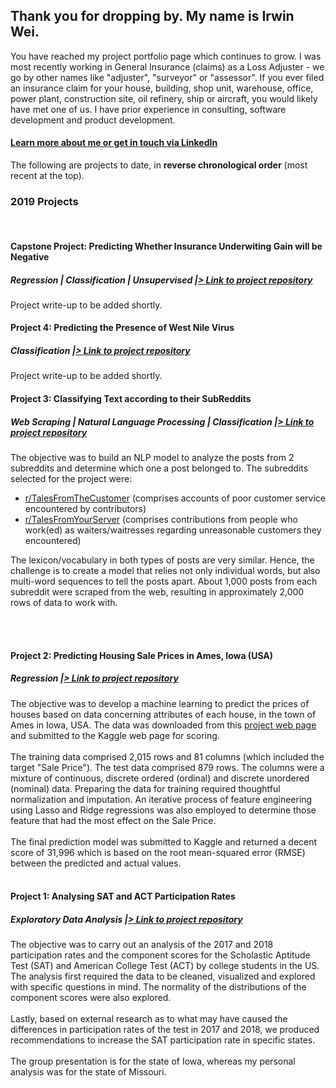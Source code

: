 ## Thank you for dropping by. My name is Irwin Wei.
You have reached my project portfolio page which continues to grow. I was most recently working in General Insurance (claims) as a Loss Adjuster - we go by other names like "adjuster", "surveyor" or "assessor". If you ever filed an insurance claim for your house, building, shop unit, warehouse, office, power plant, construction site, oil refinery, ship or aircraft, you would likely have met one of us. I have prior experience in consulting, software development and product development.

#### <a style="font-weight:bold" href="https://www.linkedin.com/in/irwinwei" target="_blank">Learn more about me or get in touch via LinkedIn</a>

The following are projects to date, in **reverse chronological order** (most recent at the top).

### 2019 Projects
<br>

#### Capstone Project: Predicting Whether Insurance Underwiting Gain will be Negative
##### *Regression | Classification | Unsupervised |<a href="https://www.github.com/irwinwei73/GA-DSI-Capstone" target="_blank">> Link to project repository</a>*
Project write-up to be added shortly.
<br>

#### Project 4: Predicting the Presence of West Nile Virus
##### *Classification |<a href="https://www.github.com/irwinwei73/GA-DSI-Project-04" target="_blank">> Link to project repository</a>*
Project write-up to be added shortly.
<br>

#### Project 3: Classifying Text according to their SubReddits
##### *Web Scraping | Natural Language Processing | Classification |<a href="https://www.github.com/irwinwei73/GA-DSI-Project-03" target="_blank">> Link to project repository</a>*
The objective was to build an NLP model to analyze the posts from 2 subreddits and determine which one a post belonged to. The subreddits selected for the project were:

- <a href="https://www.reddit.com/r/TalesFromTheCustomer" target="_blank">r/TalesFromTheCustomer</a> (comprises accounts of poor customer service encountered by contributors)
- <a href="https://www.reddit.com/r/TalesFromYourServer" target="_blank">r/TalesFromYourServer</a> (comprises contributions from people who work(ed) as waiters/waitresses regarding unreasonable customers they encountered)

The lexicon/vocabulary in both types of posts are very similar. Hence, the challenge is to create a model that relies not only individual words, but also multi-word sequences to tell the posts apart. About 1,000 posts from each subreddit were scraped from the web, resulting in approximately 2,000 rows of data to work with.

<br><br>

#### Project 2: Predicting Housing Sale Prices in Ames, Iowa (USA)
##### *Regression |<a href="https://www.github.com/irwinwei73/GA-DSI-Project-02" target="_blank">> Link to project repository</a>*
The objective was to develop a machine learning to predict the prices of houses based on data concerning attributes of each house, in the town of Ames in Iowa, USA. The data was downloaded from this <a href="https://www.kaggle.com/c/dsi-us-6-project-2-regression-challenge/overview" target="_blank">project web page</a> and submitted to the Kaggle web page for scoring.<br><br>
The training data comprised 2,015 rows and 81 columns (which included the target "Sale Price"). The test data comprised 879 rows. The columns were a mixture of continuous, discrete ordered (ordinal) and discrete unordered (nominal) data. Preparing the data for training required thoughtful normalization and imputation. An iterative process of feature engineering using Lasso and Ridge regressions was also employed to determine those feature that had the most effect on the Sale Price.<br><br>
The final prediction model was submitted to Kaggle and returned a decent score of 31,996 which is based on the root mean-squared error (RMSE) between the predicted and actual values.<br><br>

#### Project 1: Analysing SAT and ACT Participation Rates
##### *Exploratory Data Analysis |<a href="https://www.github.com/irwinwei73/GA-DSI-Project-01" target="_blank">> Link to project repository</a>*
The objective was to carry out an analysis of the 2017 and 2018 participation rates and the component scores for the Scholastic Aptitude Test (SAT) and American College Test (ACT) by college students in the US. The analysis first required the data to be cleaned, visualized and explored with specific questions in mind. The normality of the distributions of the component scores were also explored.<br><br>
Lastly, based on external research as to what may have caused the differences in participation rates of the test in 2017 and 2018, we produced recommendations to increase the SAT participation rate in specific states.<br><br>
The group presentation is for the state of Iowa, whereas my personal analysis was for the state of Missouri.

